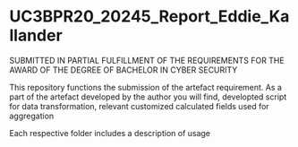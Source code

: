 # UC3BPR20_20245_Report_Eddie_Kallander
SUBMITTED IN PARTIAL FULFILLMENT OF THE REQUIREMENTS FOR THE AWARD OF THE DEGREE OF BACHELOR IN CYBER SECURITY


This repository functions the submission of the artefact requirement.
As a part of the artefact developed by the author you will find, developted script for data transformation, relevant customized calculated fields used for aggregation

Each respective folder includes a description of usage
